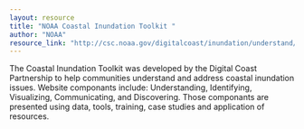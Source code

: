```yaml
---
layout: resource
title: "NOAA Coastal Inundation Toolkit "
author: "NOAA"
resource_link: "http://csc.noaa.gov/digitalcoast/inundation/understand/"
---
```


The Coastal Inundation Toolkit was developed by the Digital Coast Partnership to help communities understand and address coastal inundation issues. Website componants include:  Understanding, Identifying, Visualizing, Communicating, and Discovering.  Those componants are presented using data, tools, training, case studies and application of resources.
